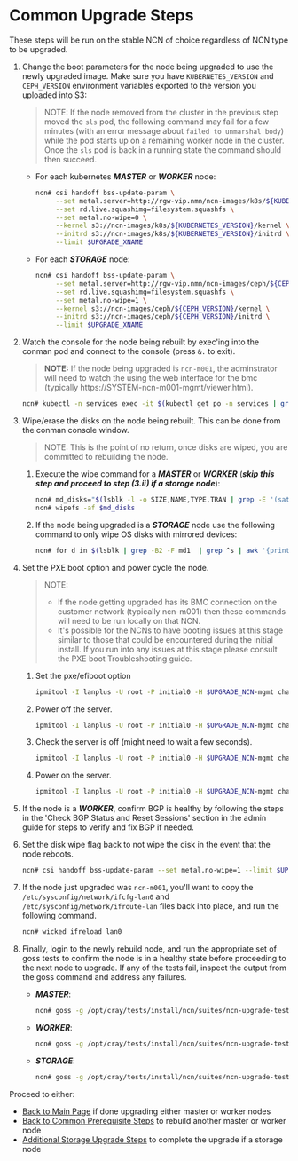 # Common Upgrade Steps

These steps will be run on the stable NCN of choice regardless of NCN type to be upgraded.

1. Change the boot parameters for the node being upgraded to use the newly upgraded image. Make sure you have 
   `KUBERNETES_VERSION` and `CEPH_VERSION` environment variables exported to the version you uploaded into S3:

   > NOTE: If the node removed from the cluster in the previous step moved the `sls` pod, the following command may fail for a few minutes (with an error message about `failed to unmarshal body`) while the pod starts up on a remaining worker node in the cluster.  Once the `sls` pod is back in a running state the command should then succeed.

   - For each kubernetes ***MASTER*** or ***WORKER*** node:

     ```bash
     ncn# csi handoff bss-update-param \
          --set metal.server=http://rgw-vip.nmn/ncn-images/k8s/${KUBERNETES_VERSION} \
          --set rd.live.squashimg=filesystem.squashfs \
          --set metal.no-wipe=0 \
          --kernel s3://ncn-images/k8s/${KUBERNETES_VERSION}/kernel \
          --initrd s3://ncn-images/k8s/${KUBERNETES_VERSION}/initrd \
          --limit $UPGRADE_XNAME
     ```

   - For each ***STORAGE*** node:

     ```bash
     ncn# csi handoff bss-update-param \
          --set metal.server=http://rgw-vip.nmn/ncn-images/ceph/${CEPH_VERSION} \
          --set rd.live.squashimg=filesystem.squashfs \
          --set metal.no-wipe=1 \
          --kernel s3://ncn-images/ceph/${CEPH_VERSION}/kernel \
          --initrd s3://ncn-images/ceph/${CEPH_VERSION}/initrd \
          --limit $UPGRADE_XNAME
     ```

2. Watch the console for the node being rebuilt by exec'ing into the conman pod and connect to the console (press `&.` to exit).

    > **NOTE:** If the node being upgraded is `ncn-m001`, the adminstrator will need to watch the using the web interface for the bmc (typically https://SYSTEM-ncn-m001-mgmt/viewer.html).

    ```bash
    ncn# kubectl -n services exec -it $(kubectl get po -n services | grep conman | awk '{print $1}') -- /bin/sh -c 'conman -j <xname>'
    ```

3. Wipe/erase the disks on the node being rebuilt.  This can be done from the conman console window.

     > NOTE: This is the point of no return, once disks are wiped, you are committed to rebuilding the node.

   1. Execute the wipe command for a ***MASTER*** or ***WORKER*** (***skip this step and proceed to step (3.ii) if a storage node***):

      ```bash
      ncn# md_disks="$(lsblk -l -o SIZE,NAME,TYPE,TRAN | grep -E '(sata|nvme|sas)' | sort -h | awk '{print "/dev/" $2}')"
      ncn# wipefs -af $md_disks
      ```

   2. If the node being upgraded is a ***STORAGE*** node use the following command to only wipe OS disks with mirrored devices:

      ```bash
      ncn# for d in $(lsblk | grep -B2 -F md1  | grep ^s | awk '{print $1}'); do wipefs -af "/dev/$d"; done
      ```

4. Set the PXE boot option and power cycle the node.

    > NOTE:
    >
    >  * If the node getting upgraded has its BMC connection on the customer network (typically ncn-m001) then these
         commands will need to be run locally on that NCN.
    >  * It's possible for the NCNs to have booting issues at this stage similar to those that could be encountered
         during the initial install. If you run into any issues at this stage please consult the PXE boot
         Troubleshooting guide.

    1. Set the pxe/efiboot option

       ```bash
       ipmitool -I lanplus -U root -P initial0 -H $UPGRADE_NCN-mgmt chassis bootdev pxe options=efiboot
       ```

    2. Power off the server.

       ```bash
       ipmitool -I lanplus -U root -P initial0 -H $UPGRADE_NCN-mgmt chassis power off
       ```

    3. Check the server is off (might need to wait a few seconds).

       ```bash
       ipmitool -I lanplus -U root -P initial0 -H $UPGRADE_NCN-mgmt chassis power status
       ```

    4. Power on the server.

       ```bash
       ipmitool -I lanplus -U root -P initial0 -H $UPGRADE_NCN-mgmt chassis power on
       ```

5. If the node is a ***WORKER***, confirm BGP is healthy by following the steps in the 'Check BGP Status and Reset Sessions' section in the admin guide for steps to verify and fix BGP if needed.

6. Set the disk wipe flag back to not wipe the disk in the event that the node reboots.

   ```bash
   ncn# csi handoff bss-update-param --set metal.no-wipe=1 --limit $UPGRADE_XNAME
   ```

7. If the node just upgraded was `ncn-m001`, you'll want to copy the `/etc/sysconfig/network/ifcfg-lan0` and  `/etc/sysconfig/network/ifroute-lan` files back into place, and run the following command.

   ```bash
   ncn# wicked ifreload lan0
   ```

8. Finally, login to the newly rebuild node, and run the appropriate set of goss tests to confirm the node is in a healthy state before proceeding to the next node to upgrade.  If any of the tests fail, inspect the output from the goss command and address any failures.

   - ***MASTER***:

     ```bash
     ncn# goss -g /opt/cray/tests/install/ncn/suites/ncn-upgrade-tests-master.yaml --vars=/opt/cray/tests/install/ncn/vars/variables-ncn.yaml validate
     ```

   - ***WORKER***:

     ```bash
     ncn# goss -g /opt/cray/tests/install/ncn/suites/ncn-upgrade-tests-worker.yaml --vars=/opt/cray/tests/install/ncn/vars/variables-ncn.yaml validate
     ```

   - ***STORAGE***:

     ```bash
     ncn# goss -g /opt/cray/tests/install/ncn/suites/ncn-upgrade-tests-storage.yaml --vars=/opt/cray/tests/install/ncn/vars/variables-ncn.yaml validate
     ```

Proceed to either:
- [Back to Main Page](../../README.md) if done upgrading either master or worker nodes
- [Back to Common Prerequisite Steps](../common/prerequisite-steps.md) to rebuild another master or worker node
- [Additional Storage Upgrade Steps](../stage2/storage-node-upgrade.md) to complete the upgrade if a storage node
